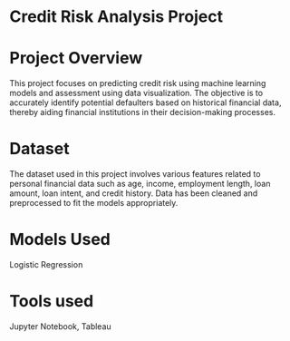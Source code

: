 # Credit Risk Analysis Project

# Project Overview
This project focuses on predicting credit risk using machine learning models and assessment using data visualization. The objective is to accurately identify potential defaulters based on historical financial data, thereby aiding financial institutions in their decision-making processes.

# Dataset
The dataset used in this project involves various features related to personal financial data such as age, income, employment length, loan amount, loan intent, and credit history. Data has been cleaned and preprocessed to fit the models appropriately.

# Models Used
Logistic Regression

# Tools used
Jupyter Notebook, Tableau

